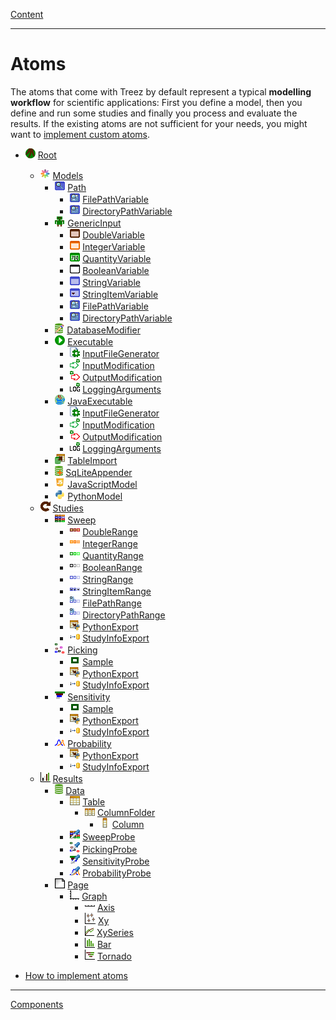 [Content](../../README.md)

----

# Atoms

The atoms that come with Treez by default represent a typical **modelling workflow** for scientific applications: 
First you define a model, then you define and run some studies and finally you process and evaluate the results. If the
existing atoms are not sufficient for your needs, you might want to [implement custom atoms](./atoms/howToImplementAtoms.md). 

* ![](../../icons/root.png) [Root](./root.md)
  * ![](../../icons/models.png) [Models](./model/models.md)
    * ![](../../icons/path.png) [Path](./model/path/path.md)
      * ![](../../icons/filePathVariable.png) [FilePathVariable](./variable/field/filePathVariable.md)
      * ![](../../icons/directoryPathVariable.png) [DirectoryPathVariable](./variable/field/directoryPathVariable.md)
    * ![](../../icons/genericInput.png) [GenericInput](./model/genericInput/genericInput.md)
      * ![](../../icons/doubleVariable.png) [DoubleVariable](./variable/field/doubleVariable.md)
      * ![](../../icons/integerVariable.png) [IntegerVariable](./variable/field/integerVariable.md)
      * ![](../../icons/quantityVariable.png) [QuantityVariable](./variable/field/quantityVariable.md)
      * ![](../../icons/booleanVariable.png) [BooleanVariable](./variable/field/booleanVariable.md)
      * ![](../../icons/stringVariable.png) [StringVariable](./variable/field/stringVariable.md)
      * ![](../../icons/stringItemVariable.png) [StringItemVariable](./variable/field/stringItemVariable.md)
      * ![](../../icons/filePathVariable.png) [FilePathVariable](./variable/field/filePathVariable.md)
      * ![](../../icons/directoryPathVariable.png) [DirectoryPathVariable](./variable/field/directoryPathVariable.md)
    * ![](../../icons/databaseModifier.png) [DatabaseModifier](./models/code/databaseModifier.md)
    * ![](../../icons/run.png) [Executable](./model/executable/executable.md)      
      * ![](../../icons/inputFile.png) [InputFileGenerator](./model/inputFileGenerator/inputFileGenerator.md)
      * ![](../../icons/inputModification.png) [InputModification](./model/executable/inputModification.md)
      * ![](../../icons/outputModification.png) [OutputModification](./model/executable/outputModification.md)
      * ![](../../icons/loggingArguments.png) [LoggingArguments](./model/executable/loggingArguments.md)     
    * ![](../../icons/java.png) [JavaExecutable](./model/executable/javaExecutable.md)       
      * ![](../../icons/inputFile.png) [InputFileGenerator](./model/inputFileGenerator/inputFileGenerator.md)
      * ![](../../icons/inputModification.png) [InputModification](./model/executable/inputModification.md)
      * ![](../../icons/outputModification.png) [OutputModification](./model/executable/outputModification.md)
      * ![](../../icons/loggingArguments.png) [LoggingArguments](./model/executable/loggingArguments.md)
    * ![](../../icons/tableImport.png) [TableImport](./model/tableImport/tableImport.md)
    * ![](../../icons/databaseAppender.png) [SqLiteAppender](./model/sqLiteAppender/sqLiteAppender.md)     
    * ![](../../icons/javaScript.png) [JavaScriptModel](./model/code/javaScriptModel.md)
    * ![](../../icons/python.png) [PythonModel](./model/code/pythonModel.md)
  * ![](../../icons/studies.png) [Studies](./study/studies.md)
    * ![](../../icons/sweep.png) [Sweep](./study/sweep/sweep.md)
      * ![](../../icons/doubleRange.png) [DoubleRange](./variable/range/doubleRange.md)
      * ![](../../icons/integerRange.png) [IntegerRange](./variable/range/integerRange.md)
      * ![](../../icons/quantityRange.png) [QuantityRange](./variable/range/quantityRange.md)
      * ![](../../icons/booleanRange.png) [BooleanRange](./variable/range/booleanRange.md)
      * ![](../../icons/stringRange.png) [StringRange](./variable/range/stringRange.md)
      * ![](../../icons/stringItemRange.png) [StringItemRange](./variable/range/stringItemRange.md)
      * ![](../../icons/filePathRange.png) [FilePathRange](./variable/range/filePathRange.md)
      * ![](../../icons/directoryPathRange.png) [DirectoryPathRange](./variable/range/directoryPathRange.md)
      * ![](../../icons/pythonExport.png) [PythonExport](./study/pythonExport/pythonExport.md)
      * ![](../../icons/studyInfoExport.png) [StudyInfoExport](./study/studyInfoExport/studyInfoExport.md)
    * ![](../../icons/picking.png) [Picking](./study/picking/picking.md)
      * ![](../../icons/sample.png) [Sample](./study/sample/sample.md)
      * ![](../../icons/pythonExport.png) [PythonExport](./study/pythonExport/pythonExport.md)
      * ![](../../icons/studyInfoExport.png) [StudyInfoExport](./study/studyInfoExport/studyInfoExport.md)
    * ![](../../icons/sensitivity.png) [Sensitivity](./study/sensitivity/sensitivity.md)
      * ![](../../icons/sample.png) [Sample](./study/sample/sample.md) 
      * ![](../../icons/pythonExport.png) [PythonExport](./study/pythonExport/pythonExport.md)
      * ![](../../icons/studyInfoExport.png) [StudyInfoExport](./study/studyInfoExport/studyInfoExport.md)
    * ![](../../icons/probability.png) [Probability](./study/probability/probability.md)
      * ![](../../icons/pythonExport.png) [PythonExport](./study/pythonExport/pythonExport.md)
      * ![](../../icons/studyInfoExport.png) [StudyInfoExport](./study/studyInfoExport/studyInfoExport.md)  
  * ![](../../icons/results.png) [Results](./result/results.md)
    * ![](../../icons/data.png) [Data](./result/data/data.md)
      * ![](../../icons/table.png) [Table](./data/table/table.md)
        * ![](../../icons/columnFolder.png) [ColumnFolder](./data/column/columnFolder.md)
          * ![](../../icons/column.png) [Column](./data/column/column.md)
      * ![](../../icons/sweepProbe.png) [SweepProbe](./result/probe/sweepProbe.md)
      * ![](../../icons/pickingProbe.png) [PickingProbe](./result/probe/pickingProbe.md)
      * ![](../../icons/sensitivityProbe.png) [SensitivityProbe](./result/probe/sensitivityProbe.md)     
      * ![](../../icons/probabilityProbe.png) [ProbabilityProbe](./result/probe/probabilityProbe.md)
    * ![](../../icons/page.png) [Page](./result/page/page.md)
      * ![](../../icons/graph.png) [Graph](./result/graph/graph.md)
        * ![](../../icons/axis.png) [Axis](./result/axis/axis.md)
        * ![](../../icons/xy.png) [Xy](./result/xy/xy.md)
        * ![](../../icons/xySeries.png) [XySeries](./result/xySeries/xy.md)
        * ![](../../icons/bar.png) [Bar](./result/bar/bar.md)
        * ![](../../icons/tornado.png) [Tornado](./result/tornado/tornado.md)
      
* [How to implement atoms](./howToImplementAtoms.md)

----
[Components](../components/components.md)
